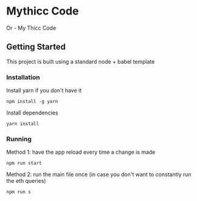 # Mythicc Code
Or - My Thicc Code
## Getting Started
This project is built using a standard node + babel template 
### Installation
Install yarn if you don't have it
```
npm install -g yarn 
```
Install dependencies 
```
yarn install
```
### Running
Method 1: have the app reload every time a change is made 
```
npm run start
```
Method 2: run the main file once (in case you don't want to constantly run the eth queries)
```
npm run s
```